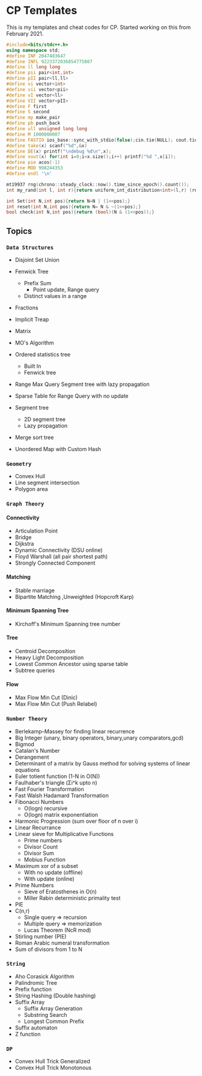 # CP Templates

This is my templates and cheat codes for CP. Started working on this from February 2021.

```c++
#include<bits/stdc++.h>
using namespace std;
#define INF 2047483647
#define INFL 9223372036854775807
#define ll long long
#define pii pair<int,int>
#define pII pair<ll,ll>
#define vi vector<int>
#define vii vector<pii>
#define vI vector<ll>
#define VII vector<pII>
#define F first
#define S second
#define mp make_pair
#define pb push_back
#define ull unsigned long long
#define M 1000000007
#define FASTIO ios_base::sync_with_stdio(false);cin.tie(NULL); cout.tie(NULL);
#define take(x) scanf("%d",&x)
#define DE(x) printf("\ndebug %d\n",x);
#define vout(x) for(int i=0;i<x.size();i++) printf("%d ",x[i]);
#define pie acos(-1)
#define MOD 998244353
#define endl '\n'

mt19937 rng(chrono::steady_clock::now().time_since_epoch().count());
int my_rand(int l, int r){return uniform_int_distribution<int>(l,r) (rng);}

int Set(int N,int pos){return N=N | (1<<pos);}
int reset(int N,int pos){return N= N & ~(1<<pos);}
bool check(int N,int pos){return (bool)(N & (1<<pos));}
```

 <!-- Check the other extensions later C:\MinGW\lib\gcc\mingw32\9.2.0\include\c++\ext\pb_ds\detail -->



## Topics

###  `Data Structures`

- Disjoint Set Union
- Fenwick Tree
  - Prefix Sum 
    - Point update, Range query
  - Distinct values in a range
- Fractions
- Implicit Treap
- Matrix
- MO's Algorithm
- Ordered statistics tree
  - Built In
  - Fenwick tree
- Range Max Query Segment tree with lazy propagation
- Sparse Table for Range Query with no update
- Segment tree
  - 2D segment tree
  - Lazy propagation

- Merge sort tree
- Unordered Map with Custom Hash

### `Geometry`

- Convex Hull
- Line segment intersection
- Polygon area

### `Graph Theory`

#### 	Connectivity

- Articulation Point
- Bridge
- Dijkstra
- Dynamic Connectivity (DSU online)
- Floyd Warshall (all pair shortest path)
- Strongly Connected Component

#### Matching

- Stable marriage
- Bipartite Matching ,Unweighted (Hopcroft Karp)

#### Minimum Spanning Tree

- Kirchoff's Minimum Spanning tree number

#### Tree

- Centroid Decomposition
- Heavy Light Decomposition
- Lowest Common Ancestor using sparse table
- Subtree queries

#### Flow

- Max Flow Min Cut (Dinic)
- Max Flow Min Cut (Push Relabel)

### `Number Theory`

- Berlekamp–Massey for finding linear recurrence
- Big Integer (unary, binary operators, binary,unary comparators,gcd)
- Bigmod
- Catalan's Number
- Derangement
- Determinant of a matrix by Gauss method for solving systems of linear equations
- Euler totient function (1-N in O(N))
- Faulhaber's triangle (Σi^k upto n)
- Fast Fourier Transformation
- Fast Walsh Hadamard Transformation
- Fibonacci Numbers
  - O(logn) recursive
  - O(logn) matrix exponentiation
- Harmonic Progression (sum over floor of n over i)
- Linear Recurrance
- Linear sieve for Multiplicative Functions
  - Prime numbers
  - Divisor Count
  - Divisor Sum
  - Mobius Function
- Maximum xor of a subset
  - With no update (offline)
  - With update (online)
- Prime Numbers
  - Sieve of Eratosthenes in O(n)
  - Miller Rabin deterministic primality test
- PIE
- C(n,r)
  - Single query  	=> recursion
  - Multiple query  => memorization
  - Lucas Theorem (NcR mod)
- Stirling number (PIE)
- Roman Arabic numeral transformation
- Sum of divisors from 1 to N

### `String`

- Aho Corasick Algorithm
- Palindromic Tree
- Prefix function
- String Hashing (Double hashing)
- Suffix Array
  - Suffix Array Generation
  - Substring Search
  - Longest Common Prefix
- Suffix automaton
- Z function

### `DP`

- Convex Hull Trick Generalized
- Convex Hull Trick Monotonous